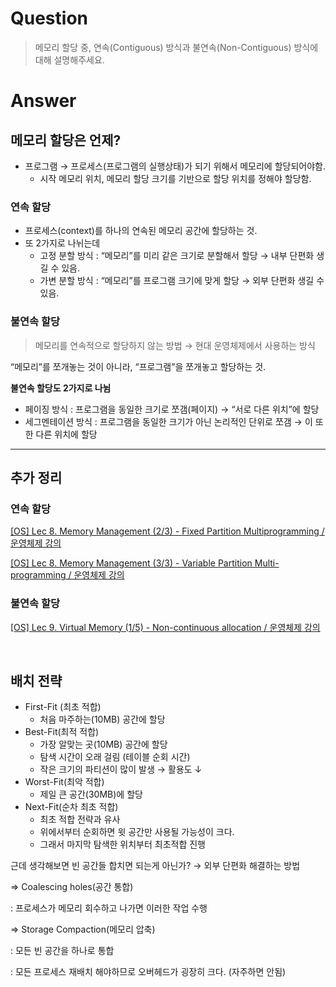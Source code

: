 # Question
> 메모리 할당 중, 연속(Contiguous) 방식과 불연속(Non-Contiguous) 방식에 대해 설명해주세요.

# Answer

## 메모리 할당은 언제?

- 프로그램 → 프로세스(프로그램의 실행상태)가 되기 위해서 메모리에 할당되어야함.
    - 시작 메모리 위치, 메모리 할당 크기를 기반으로 할당 위치를 정해야 할당함.

### 연속 할당

- 프로세스(context)를 하나의 연속된 메모리 공간에 할당하는 것.
- 또 2가지로 나뉘는데
    - 고정 분할 방식 : “메모리”를 미리 같은 크기로 분할해서 할당 →  내부 단편화 생길 수 있음.
    - 가변 분할 방식 : “메모리”를 프로그램 크기에 맞게 할당 → 외부 단편화 생길 수 있음.

### 불연속 할당

> 메모리를 연속적으로 할당하지 않는 방법 → 현대 운영체제에서 사용하는 방식
> 

“메모리”를 쪼개놓는 것이 아니라, “프로그램”을 쪼개놓고 할당하는 것.

<b> 불연속 할당도 2가지로 나뉨 </b>

- 페이징 방식 : 프로그램을 동일한 크기로 쪼갬(페이지) → “서로 다른 위치”에 할당
- 세그멘테이션 방식 : 프로그램을 동일한 크기가 아닌 논리적인 단위로 쪼갬 → 이 또한 다른 위치에 할당

---
## 추가 정리
### 연속 할당

[[OS] Lec 8. Memory Management (2/3) - Fixed Partition Multiprogramming / 운영체제 강의](https://www.youtube.com/watch?v=te-GU7NKa5Y&list=PLBrGAFAIyf5rby7QylRc6JxU5lzQ9c4tN&index=25)

[[OS] Lec 8. Memory Management (3/3) - Variable Partition Multi-programming / 운영체제 강의](https://www.youtube.com/watch?v=o1TB9NWvG9w&list=PLBrGAFAIyf5rby7QylRc6JxU5lzQ9c4tN&index=26)

### 불연속 할당

[[OS] Lec 9. Virtual Memory (1/5) - Non-continuous allocation / 운영체제 강의](https://www.youtube.com/watch?v=YCfP9I4K-8Y&list=PLBrGAFAIyf5rby7QylRc6JxU5lzQ9c4tN&index=27)

<br>

## 배치 전략

- First-Fit (최초 적합)
    - 처음 마주하는(10MB) 공간에 할당
- Best-Fit(최적 적합)
    - 가장 알맞는 곳(10MB) 공간에 할당
    - 탐색 시간이 오래 걸림 (테이블 순회 시간)
    - 작은 크기의 파티션이 많이 발생 → 활용도 ↓
- Worst-Fit(최악 적합)
    - 제일 큰 공간(30MB)에 할당
- Next-Fit(순차 최초 적합)
    - 최초 적합 전략과 유사
    - 위에서부터 순회하면 윗 공간만 사용될 가능성이 크다.
    - 그래서 마지막 탐색한 위치부터 최초적합 진행

근데 생각해보면 빈 공간들 합치면 되는게 아닌가? → 외부 단편화 해결하는 방법

⇒ Coalescing holes(공간 통합)

: 프로세스가 메모리 회수하고 나가면 이러한 작업 수행

⇒ Storage Compaction(메모리 압축)

: 모든 빈 공간을 하나로 통합

: 모든 프로세스 재배치 해야하므로 오버헤드가 굉장히 크다. (자주하면 안됨)
